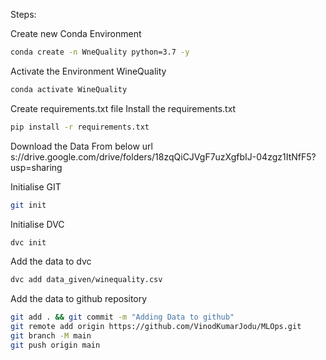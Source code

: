 Steps:

Create new Conda Environment
```bash
conda create -n WneQuality python=3.7 -y
```
Activate the Environment WineQuality
```bash
conda activate WineQuality
```
Create requirements.txt file
Install the requirements.txt
```bash
pip install -r requirements.txt
```
Download the Data From below url
s://drive.google.com/drive/folders/18zqQiCJVgF7uzXgfbIJ-04zgz1ItNfF5?usp=sharing

Initialise GIT
```bash
git init
```
Initialise DVC
```bash
dvc init
```
Add the data to dvc
```bash
dvc add data_given/winequality.csv
```
Add the data to github repository
```bash
git add . && git commit -m "Adding Data to github"
git remote add origin https://github.com/VinodKumarJodu/MLOps.git
git branch -M main
git push origin main
```
